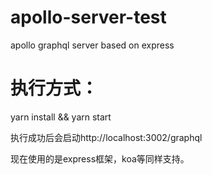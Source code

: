 # apollo-server-test
apollo graphql server  based on express
# 执行方式：
yarn install && yarn start

执行成功后会启动http://localhost:3002/graphql

现在使用的是express框架，koa等同样支持。
